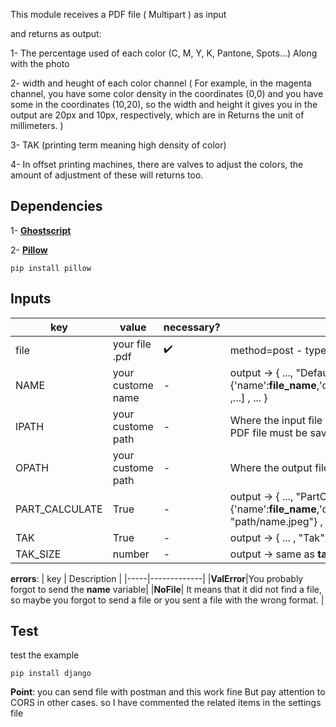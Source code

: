 This module receives a PDF file ( Multipart ) as input

and returns as output:

1- The percentage used of each color (C, M, Y, K, Pantone, Spots...) Along with the photo

2- width and heught of each color channel ( For example, in the magenta channel, you have some color density in the coordinates (0,0) and you have some in the coordinates (10,20), so the width and height it gives you in the output are 20px and 10px, respectively, which are in Returns the unit of millimeters. )

3- TAK (printing term meaning high density of color)

4- In offset printing machines, there are valves to adjust the colors, the amount of adjustment of these will returns too.

## Dependencies
1- **[Ghostscript](https://ghostscript.com/releases/gsdnld.html)** 

2- **[Pillow](https://pypi.org/project/pillow/)**
```
pip install pillow
```

## Inputs
| key | value | necessary? | Desc |
|-----|-------|------------|------|
| file | your file .pdf | :heavy_check_mark: | method=post - type=multipart |
| NAME | your custome name | - | output -> { ..., "Default": [ ... , {'name':**file_name**,'coverage':**int**,'w':**int(MM)**,'h':**int(MM)**} ,...] , ... } |
|IPATH| your custome path | - | Where the input file is saved. Please note that the input PDF file must be saved as file.pdf |
|OPATH| your custome path | - | Where the output file is going to be saved |
|PART_CALCULATE| True | - | output -> { ..., "PartCal": [ ... , {'name':**file_name**,'coverage':**int**,'data':[**int**,**int**,...],'path': "path/name.jpeg"} , ... ] , ... } |
|TAK| True | - | output -> { ... ,  "Tak": **path** , ...}|
| TAK_SIZE | number | - | output -> same as **tak** |


**errors**:
| key | Description |
|-----|-------------|
|**ValError**|You probably forgot to send the **name** variable|
|**NoFile**| It means that it did not find a file, so maybe you forgot to send a file or you sent a file with the wrong format. |

## Test
test the example
```
pip install django
```
**Point**: you can send file with postman and this work fine But pay attention to CORS in other cases. so I have commented the related items in the settings file